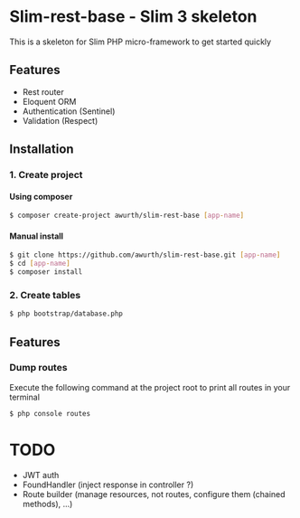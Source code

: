 # Slim-rest-base - Slim 3 skeleton
This is a skeleton for Slim PHP micro-framework to get started quickly

## Features
- Rest router
- Eloquent ORM
- Authentication (Sentinel)
- Validation (Respect)

## Installation
### 1. Create project
#### Using composer
``` bash
$ composer create-project awurth/slim-rest-base [app-name]
```

#### Manual install
``` bash
$ git clone https://github.com/awurth/slim-rest-base.git [app-name]
$ cd [app-name]
$ composer install
```

### 2. Create tables
``` bash
$ php bootstrap/database.php
```

## Features
### Dump routes
Execute the following command at the project root to print all routes in your terminal
``` bash
$ php console routes
```

# TODO
- JWT auth
- FoundHandler (inject response in controller ?)
- Route builder (manage resources, not routes, configure them (chained methods), ...)
